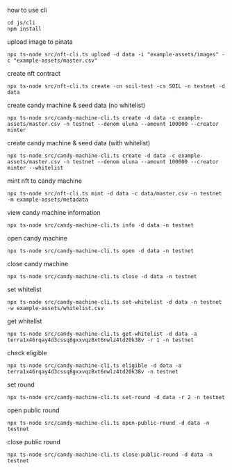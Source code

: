 how to use cli
```
cd js/cli
npm install
```
upload image to pinata
```
npx ts-node src/nft-cli.ts upload -d data -i "example-assets/images" -c "example-assets/master.csv"
```
create nft contract
```
npx ts-node src/nft-cli.ts create -cn soil-test -cs SOIL -n testnet -d data
```
create candy machine & seed data (no whitelist)
```
npx ts-node src/candy-machine-cli.ts create -d data -c example-assets/master.csv -n testnet --denom uluna --amount 100000 --creator minter
```
create candy machine & seed data (with whitelist)
```
npx ts-node src/candy-machine-cli.ts create -d data -c example-assets/master.csv -n testnet --denom uluna --amount 100000 --creator minter --whitelist
```
mint nft to candy machine
```
npx ts-node src/nft-cli.ts mint -d data -c data/master.csv -n testnet -m example-assets/metadata
```
view candy machine information
```
npx ts-node src/candy-machine-cli.ts info -d data -n testnet
```
open candy machine
```
npx ts-node src/candy-machine-cli.ts open -d data -n testnet
```
close candy machine
```
npx ts-node src/candy-machine-cli.ts close -d data -n testnet
```
set whitelist
```
npx ts-node src/candy-machine-cli.ts set-whitelist -d data -n testnet -w example-assets/whitelist.csv
```
get whitelist
```
npx ts-node src/candy-machine-cli.ts get-whitelist -d data -a terra1x46rqay4d3cssq8gxxvqz8xt6nwlz4td20k38v -r 1 -n testnet
```
check eligible
```
npx ts-node src/candy-machine-cli.ts eligible -d data -a terra1x46rqay4d3cssq8gxxvqz8xt6nwlz4td20k38v -n testnet
```
set round
```
npx ts-node src/candy-machine-cli.ts set-round -d data -r 2 -n testnet
```
open public round
```
npx ts-node src/candy-machine-cli.ts open-public-round -d data -n testnet
```
close public round
```
npx ts-node src/candy-machine-cli.ts close-public-round -d data -n testnet
```
